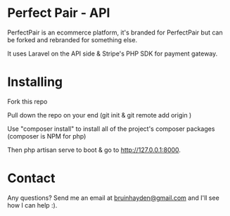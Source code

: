 # Perfect Pair - API #

PerfectPair is an ecommerce platform, it's branded for PerfectPair but can be forked and rebranded for something else.

It uses Laravel on the API side & Stripe's PHP SDK for payment gateway.

# Installing #

Fork this repo

Pull down the repo on your end (git init & git remote add origin <your repo url>)

Use "composer install" to install all of the project's composer packages (composer is NPM for php)

Then php artisan serve to boot & go to http://127.0.0.1:8000.

# Contact #

Any questions? Send me an email at bruinhayden@gmail.com and I'll see how I can help :).